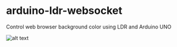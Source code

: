 # arduino-ldr-websocket

Control web browser background color using LDR and Arduino UNO

![alt text](/schematics/ldr_bb.png)

